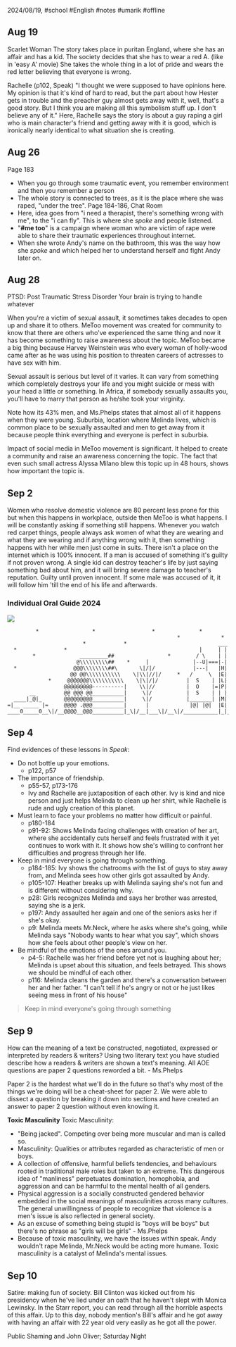 2024/08/19, #school #English #notes #umarik #offline 
## Aug 19
Scarlet Woman
	The story takes place in puritan England, where she has an affair and has a kid. The society decides that she has to wear a red A. (like in 'easy A' movie) She takes the whole thing in a lot of pride and wears the red letter believing that everyone is wrong.

Rachelle (p102, Speak)
	"I thought we were supposed to have opinions here. My opinion is that it's kind of hard to read, but the part about how Hester gets in trouble and the preacher guy almost gets away with it, well, that's a good story. But I think you are making all this symbolism stuff up. I don't believe any of it."
Here, Rachelle says the story is about a guy raping a girl who is main character's friend and getting away with it is good, which is ironically nearly identical to what situation she is creating.
## Aug 26
Page 183
- When you go through some traumatic event, you remember environment and then you remember a person
- The whole story is connected to trees, as it is the place where she was raped, "under the tree".
Page 184-186, Chat Room
- Here, idea goes from "i need a therapist, there's something wrong with me", to the "i can fly". This is where she *spoke* and people listened.
- "**#me too**" is a campaign where woman who are victim of rape were able to share their traumatic experiences throughout internet. 
- When she wrote Andy's name on the bathroom, this was the way how she *spoke* and which helped her to understand herself and fight Andy later on. 
## Aug 28
PTSD: Post Traumatic Stress Disorder
Your brain is trying to handle whatever 

When you're a victim of sexual assault, it sometimes takes decades to open up and share it to others. MeToo movement was created for community to know that there are others who've experienced the same thing and now it has become something to raise awareness about the topic. MeToo became a big thing because Harvey Weinstein was who every woman of holly-wood came after as he was using his position to threaten careers of actresses to have sex with him.

Sexual assault is serious but level of it varies. It can vary from something which completely destroys your life and you might suicide or mess with your head a little or something. In Africa, if somebody sexually assaults you, you'll have to marry that person as he/she took your virginity. 

Note how its 43% men, and Ms.Phelps states that almost all of it happens when they were young. 
Suburbia, location where Melinda lives, which is common place to be sexually assaulted and men to get away from it because people think everything and everyone is perfect in suburbia. 

Impact of social media in MeToo movement is significant. It helped to create a community and raise an awareness concerning the topic. The fact that even such small actress Alyssa Milano blew this topic up in 48 hours, shows how important the topic is.
## Sep 2
Women who resolve domestic violence are 80 percent less prone for this but when this happens in workplace, outside then MeToo is what happens. I will be constantly asking if something still happens. Whenever you watch red carpet things, people always ask women of what they are wearing and what they are wearing and if anything wrong with it, then something happens with her while men just come in suits. There isn't a place on the internet which is 100% innocent. If a man is accused of something it's guilty if not proven wrong. A single kid can destroy teacher's life by just saying something bad about him, and it will bring severe damage to teacher's reputation. Guilty until proven innocent. If some male was accused of it, it will follow him 'till the end of his life and afterwards. 
### Individual Oral Guide 2024
![](https://www.youtube.com/watch?v=nLg8bcCCXjU)

```
         *                 *                  *              *
                                                      *             *
                        *            *                             ___
  *               *                                          |     | |
        *              _________##                 *        / \    | |
                      @\\\\\\\\\##    *     |              |--U|===|-|
  *                  @@@\\\\\\\\##\       \|/|/            |---|   |H|
                    @@ @@\\\\\\\\\\\    \|\\|//|/     *   /     \  |E|
             *     @@@@@@@\\\\\\\\\\\    \|\|/|/         |  S    | |L|
                  @@@@@@@@@----------|    \\|//          |  O    |=|P|
       __         @@ @@@ @@__________|     \|/           |  S    | | |
  ____|_@|_       @@@@@@@@@__________|     \|/           |_______| |M|
=|__ _____ |=     @@@@ .@@@__________|      |             |@| |@|  |E|
____0_____0__\|/__@@@@__@@@__________|_\|/__|___\|/__\|/___________|_|_
```
## Sep 4
Find evidences of these lessons in *Speak*:
- Do not bottle up your emotions.
	- p122, p57
- The importance of friendship.
	- p55-57, p173-176
	- Ivy and Rachelle are juxtaposition of each other. Ivy is kind and nice person and just helps Melinda to clean up her shirt, while Rachelle is rude and ugly creation of this planet.
- Must learn to face your problems no matter how difficult or painful.
	- p180-184
	- p91-92: Shows Melinda facing challenges with creation of her art, where she accidentally cuts herself and feels frustrated with it yet continues to work with it. It shows how she's willing to confront her difficulties and progress through her life.
- Keep in mind everyone is going through something.
	- p184-185: Ivy shows the chatrooms with the list of guys to stay away from, and Melinda sees how other girls got assaulted by Andy.
	- p105-107: Heather breaks up with Melinda saying she's not fun and is different without considering why.
	- p28: Girls recognizes Melinda and says her brother was arrested, saying she is a jerk.
	- p197: Andy assaulted her again and one of the seniors asks her if she's okay.
	- p9: Melinda meets Mr.Neck, where he asks where she's going, while Melinda says "Nobody wants to hear what you say", which shows how she feels about other people's view on her.
- Be mindful of the emotions of the ones around you.
	- p4-5: Rachelle was her friend before yet not is laughing about her; Melinda is upset about this situation, and feels betrayed. This shows we should be mindful of each other.
	- p116: Melinda cleans the garden and there's a conversation between her and her father. "I can't tell if he's angry or not or he just likes seeing mess in front of his house"

> Keep in mind everyone's going through something
## Sep 9
How can the meaning of a text be constructed, negotiated, expressed or interpreted by readers & writers? Using two literary text you have studied describe how a readers & writers are shown a text's meaning. 
	All AOE questions are paper 2 questions reworded a bit. - Ms.Phelps

Paper 2 is the hardest what we'll do in the future so that's why most of the things we're doing will be a cheat-sheet for paper 2. We were able to dissect a question by breaking it down into sections and have created an answer to paper 2 question without even knowing it.

**Toxic Masculinity**
Toxic Masculinity: 
- "Being jacked". Competing over being more muscular and man is called so. 
- Masculinity: Qualities or attributes regarded as characteristic of men or boys.
- A collection of offensive, harmful beliefs tendencies, and behaviours rooted in traditional male roles but taken to an extreme. This dangerous idea of "manliness" perpetuates domination, homophobia, and aggression and can be harmful to the mental health of all genders.
- Physical aggression is a socially constructed gendered behavior embedded in the social meanings of masculinities across many cultures. The general unwillingness of people to recognize that violence is a men's issue is also reflected in general society.
- As an excuse of something being stupid is "boys will be boys" but there's no phrase as "girls will be girls" - Ms.Phelps
- Because of toxic masculinity, we have the issues within speak. Andy wouldn't rape Melinda, Mr.Neck would be acting more humane. Toxic masculinity is a catalyst of Melinda's mental issues.
## Sep 10
Satire: making fun of society.
Bill Clinton was kicked out from his presidency when he've lied under an oath that he haven't slept with Monica Lewinsky. In the Starr report, you can read through all the horrible aspects of this affair. Up to this day, nobody mention's Bill's affair and he got away with having an affair with 22 year old very easily as he got all the power.

Public Shaming and John Oliver; Saturday Night